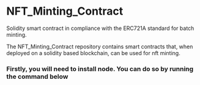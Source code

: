 # NFT_Minting_Contract
Solidity smart contract in compliance with the ERC721A standard for batch minting.

The NFT_Minting_Contract repository contains smart contracts that, when deployed on a solidity based blockchain, can be used for nft minting.

### Firstly, you will need to install node. You can do so by running the command below

